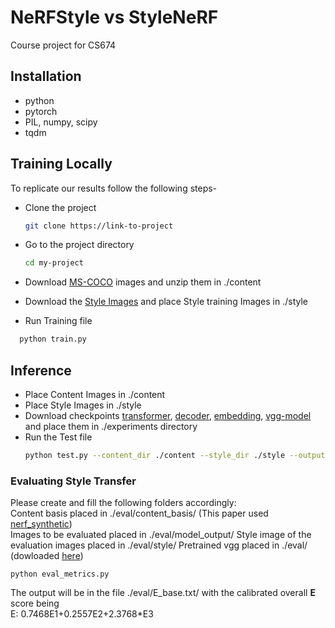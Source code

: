 
# NeRFStyle vs StyleNeRF

Course project for CS674


## Installation

* python
* pytorch
* PIL, numpy, scipy
* tqdm
    
## Training Locally
To replicate our results follow the following steps-
* Clone the project

  ```bash
  git clone https://link-to-project
  ```

* Go to the project directory

  ```bash
  cd my-project
  ```

* Download [MS-COCO](http://images.cocodataset.org/zips/val2017.zip) images and unzip them in ./content
* Download the [Style Images](https://drive.google.com/file/d/1rLhs9hEEfuRXd_4FyCQgD2jKDVYMLa1B/view?usp=sharing) and place Style training Images in ./style

* Run Training file
  
```bash
  python train.py
```

## Inference

* Place Content Images in ./content
* Place Style Images in ./style
* Download checkpoints [transformer](https://drive.google.com/file/d/1piKfMau1bGwzjZQNI9BM3nUccacUFOsv/view?usp=sharing), [decoder](https://drive.google.com/file/d/1ZW9SuSBcS7COdsRyK-9ywKZ9y-WPaX6X/view?usp=sharing), [embedding](https://drive.google.com/file/d/1mx8u8aiqgPtg7YtV3Q7WRjMJz8wJQzS6/view?usp=sharing), [vgg-model](https://drive.google.com/file/d/1BinnwM5AmIcVubr16tPTqxMjUCE8iu5M/view?usp=sharing) and place them in ./experiments directory
* Run the Test file
    ```bash
    python test.py --content_dir ./content --style_dir ./style --output ./out
    ```

### Evaluating Style Transfer
Please create and fill the following folders accordingly: <br>
Content basis placed in ./eval/content_basis/ (This paper used [nerf_synthetic](https://drive.google.com/drive/folders/128yBriW1IG_3NJ5Rp7APSTZsJqdJdfc1)) <br>
Images to be evaluated placed in ./eval/model_output/
Style image of the evaluation images placed in ./eval/style/
Pretrained vgg placed in ./eval/ (dowloaded [here](https://www.dropbox.com/s/xc78chba9ffs82a/vgg_conv.pth?e=1&dl=0))
```
python eval_metrics.py
```
The output will be in the file ./eval/E_base.txt/ with the calibrated overall <b>E</b> score being <br>
E: 0.7468E1+0.2557E2+2.3768*E3
